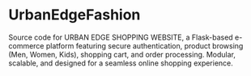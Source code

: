 # UrbanEdgeFashion
Source code for URBAN EDGE SHOPPING WEBSITE, a Flask-based e-commerce platform featuring secure authentication, product browsing (Men, Women, Kids), shopping cart, and order processing. Modular, scalable, and designed for a seamless online shopping experience.
